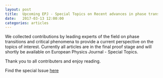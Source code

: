 ```yaml
---
layout: post
title:  Upcoming EPJ - Special Topics on Recent advances in phase transitions and critical phenomena
date:   2017-03-13 12:00:00
categories: articles
---
```


We collected contributions by leading experts of the field on phase transitions
and critical phenomena to provide a current perspective on the topics of
interest. Currently all articles are in the final proof stage and will shortly
be available on European Physics Journal - Special Topics. 

Thank you to all contributers and enjoy reading.

Find the special Issue [here](http://link.springer.com/journal/11734/226/4/page/1)
